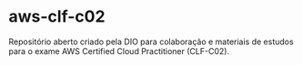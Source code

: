 # aws-clf-c02
Repositório aberto criado pela DIO para colaboração e materiais de estudos para o exame AWS Certified Cloud Practitioner (CLF-C02).

